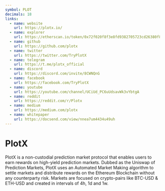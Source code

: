 ```yaml
---
symbol: PLOT
decimals: 18
links:
  - name: website
    url: https://plotx.io/
  - name: explorer
    url: https://etherscan.io/token/0x72f020f8f3e8fd9382705723cd26380f8d0c66bb
  - name: github
    url: https://github.com/plotx
  - name: twitter
    url: https://twitter.com/TryPlotX
  - name: telegram
    url: https://t.me/plotx_official
  - name: discord
    url: https://discord.com/invite/8CWNQnG
  - name: facebook
    url: https://facebook.com/TryPlotX
  - name: youtube
    url: https://youtube.com/channel/UCiUd_PC6uUdsavWk3vYbtgA
  - name: reddit
    url: https://reddit.com/r/Plotx
  - name: medium
    url: https://medium.com/plotx
  - name: whitepaper
    url: https://docsend.com/view/nnea7um4434u49uh
---
```


# PlotX

PlotX is a non-custodial prediction market protocol that enables users to earn rewards on high-yield prediction markets. Dubbed as the Uniswap of Prediction Markets, PlotX uses an Automated Market Making algorithm to settle markets and distribute rewards on the Ethereum Blockchain without any counterparty risk. Markets are focused on crypto-pairs like BTC-USD & ETH-USD and created in intervals of 4h, 1d and 1w.
